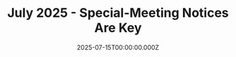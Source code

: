 ---
title: "July 2025 - Special-Meeting Notices Are Key"
date: "2025-07-15T00:00:00.000Z"
description: "Today we discuss two OPMA cases involving notices of special meetings; we also consider apprenticeship requirements in public-works contracts, deductions from leave banks of FLSA-exempt employees, \"reverse discrimination,\" and some miscellaneous laws."
pdf_url: "https://firehouselawyer.com/Newsletters/July2025FINAL.pdf"
featured: true
content: |
  This month's newsletter covers critical updates for fire service administrators and commissioners. We examine recent OPMA cases that clarify requirements for special meeting notices, ensuring your agency maintains compliance with transparency laws.

  ## Key Topics Covered:

  ### OPMA Special Meeting Requirements
  Two recent cases provide important guidance on proper notice procedures for special meetings, including timing requirements and content specifications.

  ### Public Works Contract Updates
  New apprenticeship requirements affect how fire districts structure their public works contracts, with specific implications for equipment purchases and facility construction.

  ### FLSA and Leave Bank Management
  Important considerations for managing leave bank deductions for FLSA-exempt employees, including best practices for policy implementation.

  ### Employment Law Updates
  Recent developments in reverse discrimination law and their impact on fire service hiring and promotion practices.

  ### Miscellaneous Legal Updates
  Additional regulatory changes affecting fire districts, including updates to procurement rules and interlocal agreement requirements.
---